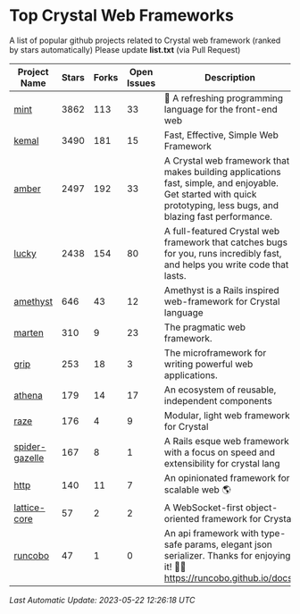 # Top Crystal Web Frameworks

A list of popular github projects related to Crystal web framework (ranked by stars automatically)
Please update **list.txt** (via Pull Request)

| Project Name | Stars | Forks | Open Issues | Description | Last Commit |
| ------------ | ----- | ----- | ----------- | ----------- | ----------- |
| [mint](https://github.com/mint-lang/mint) |3862|113|33|:leaves: A refreshing programming language for the front-end web|2023-05-21T11:59:35Z|
| [kemal](https://github.com/kemalcr/kemal) |3490|181|15|Fast, Effective, Simple Web Framework|2023-04-15T08:31:16Z|
| [amber](https://github.com/amberframework/amber) |2497|192|33|A Crystal web framework that makes building applications fast, simple, and enjoyable. Get started with quick prototyping, less bugs, and blazing fast performance.|2023-05-07T11:13:11Z|
| [lucky](https://github.com/luckyframework/lucky) |2438|154|80|A full-featured Crystal web framework that catches bugs for you, runs incredibly fast, and helps you write code that lasts.|2023-04-09T21:29:56Z|
| [amethyst](https://github.com/amethyst-framework/amethyst) |646|43|12|Amethyst is a Rails inspired web-framework for Crystal language|2018-02-10T19:35:15Z|
| [marten](https://github.com/martenframework/marten) |310|9|23|The pragmatic web framework.|2023-05-20T22:26:17Z|
| [grip](https://github.com/grip-framework/grip) |253|18|3|The microframework for writing powerful web applications.|2023-02-02T04:43:00Z|
| [athena](https://github.com/athena-framework/athena) |179|14|17|An ecosystem of reusable, independent components|2023-04-26T13:20:53Z|
| [raze](https://github.com/samueleaton/raze) |176|4|9|Modular, light web framework for Crystal|2021-01-02T01:20:01Z|
| [spider-gazelle](https://github.com/spider-gazelle/spider-gazelle) |167|8|1|A Rails esque web framework with a focus on speed and extensibility for crystal lang|2023-04-03T00:02:09Z|
| [http](https://github.com/onyxframework/http) |140|11|7|An opinionated framework for scalable web 🌎|2019-08-13T09:00:30Z|
| [lattice-core](https://github.com/jasonl99/lattice-core) |57|2|2|A WebSocket-first object-oriented framework for Crystal|2017-03-31T23:57:57Z|
| [runcobo](https://github.com/runcobo/runcobo) |47|1|0|An api framework with type-safe params, elegant json serializer. Thanks for enjoying it! 👻👻 https://runcobo.github.io/docs/|2022-03-16T06:43:35Z|

*Last Automatic Update: 2023-05-22 12:26:18 UTC*